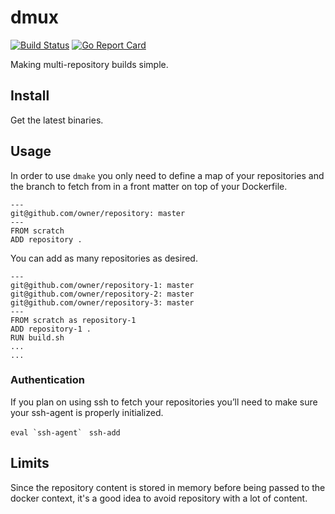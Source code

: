 # dmux
[![Build Status](https://travis-ci.org/talend-glorieux/dmux.svg?branch=master)](https://travis-ci.org/talend-glorieux/dmux) [![Go Report Card](https://goreportcard.com/badge/github.com/talend-glorieux/dmux)](https://goreportcard.com/report/github.com/talend-glorieux/dmux)

Making multi-repository builds simple.

## Install

Get the latest binaries.

## Usage

In order to use `dmake` you only need to define a map of your repositories 
and the branch to fetch from in a front matter on top of your Dockerfile.

```
---
git@github.com/owner/repository: master
---
FROM scratch
ADD repository .
```

You can add as many repositories as desired.

```
---
git@github.com/owner/repository-1: master
git@github.com/owner/repository-2: master
git@github.com/owner/repository-3: master
---
FROM scratch as repository-1
ADD repository-1 .
RUN build.sh
...
...
```

### Authentication
If you plan on using ssh to fetch your repositories you’ll need to make sure your ssh-agent is properly initialized.

```eval `ssh-agent` ```
`ssh-add`

## Limits

Since the repository content is stored in memory before being passed to the
docker context, it's a good idea to avoid repository with a lot of content.
